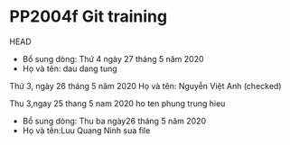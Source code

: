 # PP2004f Git training
 HEAD
- Bổ sung dòng: Thứ 4 ngày 27 tháng 5 năm 2020
- Họ và tên: dau dang tung

Thứ 3, ngày 26 tháng 5 năm 2020
Họ và tên: Nguyễn Việt Anh (checked)

Thu 3,ngay 25 thang 5 nam 2020
ho ten phung trung hieu <checked>

- Bổ sung dòng: Thu ba ngày26 tháng 5  năm 2020
- Họ và tên:Luu Quang Ninh sua file
 
